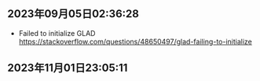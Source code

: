 ## 2023年09月05日02:36:28
- Failed to initialize GLAD
  https://stackoverflow.com/questions/48650497/glad-failing-to-initialize

## 2023年11月01日23:05:11
